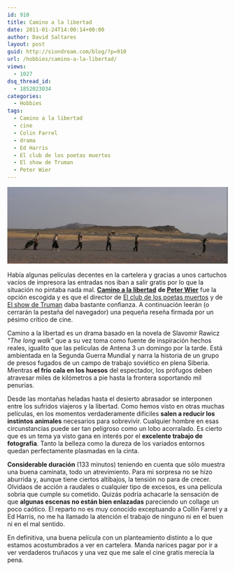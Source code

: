 ```yaml
---
id: 910
title: Camino a la libertad
date: 2011-01-24T14:00:14+00:00
author: David Saltares
layout: post
guid: http://siondream.com/blog/?p=910
url: /hobbies/camino-a-la-libertad/
views:
  - 1027
dsq_thread_id:
  - 1852023034
categories:
  - Hobbies
tags:
  - Camino a la libertad
  - cine
  - Colin Farrel
  - drama
  - Ed Harris
  - El club de los poetas muertos
  - El show de Truman
  - Peter Wier
---
```


![camino-a-la-libertad.jpg](/img/wp/camino-a-la-libertad.jpg)

Había algunas películas decentes en la cartelera y gracias a unos cartuchos vacíos de impresora las entradas nos iban a salir gratis por lo que la situación no pintaba nada mal. [**Camino a la libertad**](http://www.imdb.es/title/tt1023114/) **de [Peter Wier](http://www.imdb.es/name/nm0001837/)** fue la opción escogida y es que el director de [El club de los poetas muertos](http://www.imdb.es/title/tt0097165/) y de [El show de Truman](http://www.imdb.es/title/tt0120382/) daba bastante confianza. A continuación leerán (o cerrarán la pestaña del navegador) una pequeña reseña firmada por un pésimo crítico de cine.

Camino a la libertad es un drama basado en la novela de Slavomir Rawicz *"The long walk"* que a su vez toma como fuente de inspiración hechos reales, igualito que las películas de Antena 3 un domingo por la tarde. Está ambientada en la Segunda Guerra Mundial y narra la historia de un grupo de presos fugados de un campo de trabajo soviético en plena Siberia. Mientras **el frío cala en los huesos** del espectador, los prófugos deben atravesar miles de kilómetros a pie hasta la frontera soportando mil penurias.

Desde las montañas heladas hasta el desierto abrasador se interponen entre los sufridos viajeros y la libertad. Como hemos visto en otras muchas películas, en los momentos verdaderamente difíciles **salen a reducir los instintos animales** necesarios para sobrevivir. Cualquier hombre en esas circunstancias puede ser tan peligroso como un lobo acorralado. Es cierto que es un tema ya visto gana en interés por el **excelente trabajo de fotografía**. Tanto la belleza como la dureza de los variados entornos quedan perfectamente plasmadas en la cinta.

**Considerable duración** (133 minutos) teniendo en cuenta que sólo muestra una buena caminata, todo un atrevimiento. Para mi sorpresa no se hizo aburrida y, aunque tiene ciertos altibajos, la tensión no para de crecer. Olvidaos de acción a raudales o cualquier tipo de excesos, es una película sobria que cumple su cometido. Quizás podría achacarle la sensación de que **algunas escenas no están bien enlazadas** pareciendo un collage un poco caótico. El reparto no es muy conocido exceptuando a Collin Farrel y a Ed Harris, no me ha llamado la atención el trabajo de ninguno ni en el buen ni en el mal sentido.

En definitiva, una buena película con un planteamiento distinto a lo que estamos acostumbrados a ver en cartelera. Manda narices pagar por ir a ver verdaderos truñacos y una vez que me sale el cine gratis merecía la pena.